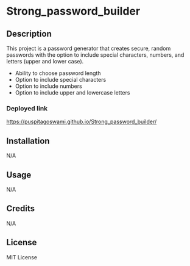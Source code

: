 # Strong_password_builder

## Description
This project is a password generator that creates secure, random passwords with the option to include special characters, numbers, and letters (upper and lower case).

- Ability to choose password length
- Option to include special characters
- Option to include numbers
- Option to include upper and lowercase letters 

### Deployed link
https://puspitagoswami.github.io/Strong_password_builder/

## Installation

N/A

## Usage

N/A

## Credits

N/A

## License

MIT License
